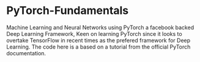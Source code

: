 # PyTorch-Fundamentals
Machine Learning and Neural Networks using PyTorch a facebook backed Deep Learning Framework, Keen on learning PyTorch since it looks to overtake TensorFlow in recent times as the prefered framework for Deep Learning.
The code here is a based on a tutorial from the official PyTorch documentation. 
